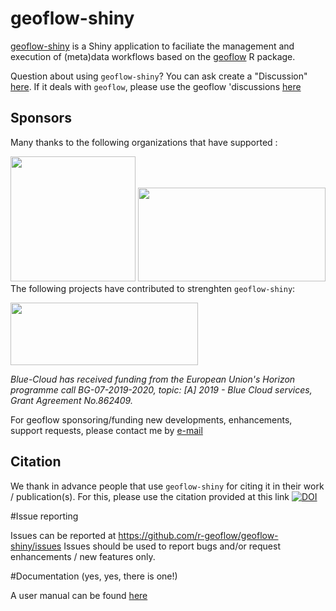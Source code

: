 # geoflow-shiny

[geoflow-shiny](https://github.com/r-geoflow/geoflow-shiny) is a Shiny application to faciliate the management and execution of (meta)data workflows based on the [geoflow](https://github.com/r-geoflow/geoflow) R package.

Question about using `geoflow-shiny`? You can ask create a "Discussion" [here](https://github.com/r-geoflow/geoflow-shiny/discussions). If it deals with `geoflow`, please use the geoflow 'discussions [here](https://github.com/r-geoflow/geoflow/discussions)

## Sponsors

Many thanks to the following organizations that have supported :

<div style="float:left;">
  <a href="http://www.cnrs.fr"><img src="http://www.cnrs.fr/themes/custom/cnrs/logo.svg" height=200 width=200/></a>
  <a href="https://inee.cnrs.fr/fr/zones-ateliers"><img src="https://inee.cnrs.fr/sites/institut_inee/files/inline-images/logo-za_0_0.jpg" height=150 width=300/></a>
</div>

The following projects have contributed to strenghten ``geoflow-shiny``:

<a href="https://www.blue-cloud.org"><img height=100 width=300 src="https://www.trust-itservices.com/sites/default/files/styles/portfolio-thumbnail/public/portfolio/logo.png?itok=dinMLJCY"/></a>

_Blue-Cloud has received funding from the European Union's Horizon programme call BG-07-2019-2020, topic: [A] 2019 - Blue Cloud services, Grant Agreement No.862409._

For geoflow sponsoring/funding new developments, enhancements, support requests, please contact me by [e-mail](mailto:eblondel.pro@gmail.com)

## Citation

We thank in advance people that use ``geoflow-shiny`` for citing it in their work / publication(s). For this, please use the citation provided at this link [![DOI](https://zenodo.org/badge/DOI//10.5281/zenodo.4704563.svg)](https://doi.org//10.5281/zenodo.4704563)

#Issue reporting

Issues can be reported at https://github.com/r-geoflow/geoflow-shiny/issues Issues should be used to report bugs and/or request enhancements / new features only.

#Documentation (yes, yes, there is one!)

A user manual can be found [here](https://github.com/r-geoflow/geoflow-shiny/tree/main/doc/user_manual.md)